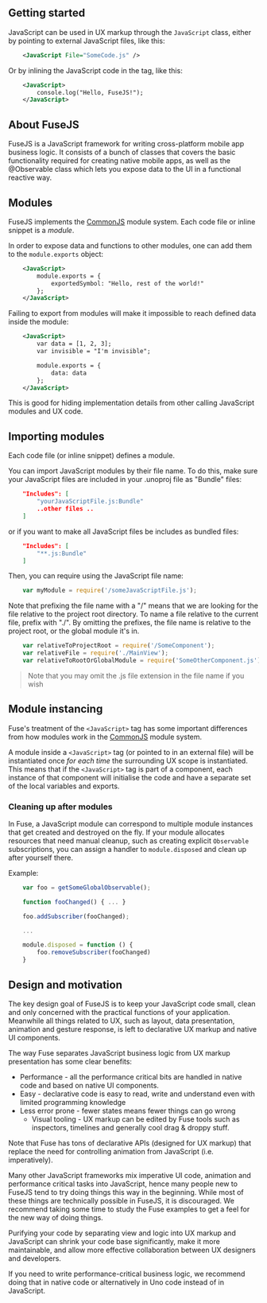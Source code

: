 ## Getting started

JavaScript can be used in UX markup through the `JavaScript` class, either by pointing to external JavaScript files, like this:
```xml
	<JavaScript File="SomeCode.js" />
```
Or by inlining the JavaScript code in the tag, like this:
```xml
	<JavaScript>
		console.log("Hello, FuseJS!");
	</JavaScript>
```
## About FuseJS

FuseJS is a JavaScript framework for writing cross-platform mobile app business logic. It consists of a bunch of classes that covers
the basic functionality required for creating native mobile apps, as well as the @Observable class which lets you expose data to the UI in a functional reactive way.

## Modules

FuseJS implements the <a href="http://www.commonjs.org/">CommonJS</a> module system. Each code file or inline snippet is a _module_.

In order to expose data and functions to other modules, one can add them to the `module.exports` object:
```xml
	<JavaScript>
		module.exports = {
			exportedSymbol: "Hello, rest of the world!"
		};
	</JavaScript>
```
Failing to export from modules will make it impossible to reach defined data inside the module:
```xml
	<JavaScript>
		var data = [1, 2, 3];
		var invisible = "I'm invisible";

		module.exports = {
			data: data
		};
	</JavaScript>
```
This is good for hiding implementation details from other calling JavaScript modules and UX code.


## Importing modules

Each code file (or inline snippet) defines a module.

You can import JavaScript modules by their file name. To do this, make sure your JavaScript files are included in your .unoproj file as "Bundle" files:
```json
	"Includes": [
		"yourJavaScriptFile.js:Bundle"
		..other files ..
	]
```
or if you want to make all JavaScript files be includes as bundled files:
```json
	"Includes": [
		"**.js:Bundle"
	]
```
Then, you can require using the JavaScript file name:
```js
	var myModule = require('/someJavaScriptFile.js');
```

Note that prefixing the file name with a "/" means that we are looking for the file relative to the project root directory. To name a file relative to the current file, prefix with "./". By omitting the prefixes, the file name is relative to the project root, or the global module it's in.
```js
	var relativeToProjectRoot = require('/SomeComponent');
	var relativeFile = require('./MainView');
	var relativeToRootOrGlobalModule = require('SomeOtherComponent.js');
```
> Note that you may omit the .js file extension in the file name if you wish

## Module instancing

Fuse's treatment of the `<JavaScript>` tag has some important differences from how modules work in the <a href="http://www.commonjs.org/">CommonJS</a> module system.

A module inside a `<JavaScript>` tag (or pointed to in an external file) will be instantiated once *for each time* the surrounding UX scope is instantiated. This means that if the `<JavaScript>` tag is part of a component, each instance of that component will initialise the code and have a separate set of the local variables and exports.

### Cleaning up after modules

In Fuse, a JavaScript module can correspond to multiple module instances that get created and destroyed on the fly. If your module allocates resources that need manual cleanup, such as creating explicit `Observable` subscriptions, you can assign a handler to `module.disposed` and clean up after yourself there.

Example:
```js
	var foo = getSomeGlobalObservable();

	function fooChanged() { ... }

	foo.addSubscriber(fooChanged);

	...

	module.disposed = function () {
		foo.removeSubscriber(fooChanged)
	}
```
## Design and motivation

The key design goal of FuseJS is to keep your JavaScript code small, clean and only concerned with the practical functions of your application. Meanwhile
all things related to UX, such as layout, data presentation, animation and gesture response, is left to declarative UX markup and native UI components.

The way Fuse separates JavaScript business logic from UX markup presentation has some clear benefits:

* Performance - all the performance critical bits are handled in native code and based on native UI components.
* Easy - declarative code is easy to read, write and understand even with limited programming knowledge
* Less error prone - fewer states means fewer things can go wrong
  * Visual tooling - UX markup can be edited by Fuse tools such as inspectors, timelines and generally cool drag & droppy stuff.

Note that Fuse has tons of declarative APIs (designed for UX markup) that replace the need for controlling animation from JavaScript (i.e. imperatively).

Many other JavaScript frameworks mix imperative UI code, animation and performance critical tasks into JavaScript, hence many people new to FuseJS tend to try
doing things this way in the beginning. While most of these things are technically possible in FuseJS, it is discouraged. We recommend taking some
time to study the Fuse examples to get a feel for the new way of doing things.

Purifying your code by separating view and logic into UX markup and JavaScript can shrink your code base significantly, make it more maintainable, and allow
more effective collaboration between UX designers and developers.

If you need to write performance-critical business logic, we recommend doing that in native code or alternatively in Uno code instead of in JavaScript.

